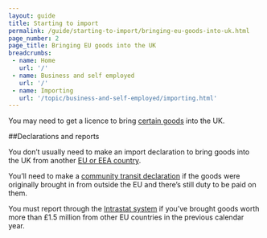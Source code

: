 ```yaml
---
layout: guide
title: Starting to import
permalink: /guide/starting-to-import/bringing-eu-goods-into-uk.html
page_number: 2
page_title: Bringing EU goods into the UK
breadcrumbs:
 - name: Home
   url: '/'
 - name: Business and self employed
   url: '/'
 - name: Importing
   url: '/topic/business-and-self-employed/importing.html'   
---
```

You may need to get a licence to bring [certain goods](/guide/starting-to-import/import-licences.html) into the UK.

##Declarations and reports

You don’t usually need to make an import declaration to bring goods into the UK from another [EU or EEA country](/eu-eea).

You’ll need to make a [community transit declaration](/guide/move-goods-eu/when-to-make-declaration.html) if the goods were originally brought in from outside the EU and there’s still duty to be paid on them.

You must report through the [Intrastat system](/guide/report-moved-goods-intrastat/when-you-must-register.html) if you’ve brought goods worth more than £1.5 million from other EU countries in the previous calendar year.

